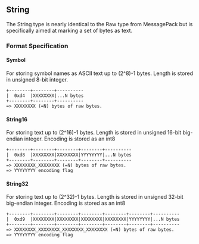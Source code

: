 ## String

The String type is nearly identical to the Raw type from MessagePack but is specifically
aimed at marking a set of bytes as text.

### Format Specification

#### Symbol

For storing symbol names as ASCII text up to (2^8)-1 bytes.
Length is stored in unsigned 8-bit integer.

```
+--------+--------+----------
|  0xd4  |XXXXXXXX|...N bytes
+--------+--------+----------
=> XXXXXXXX (=N) bytes of raw bytes.
```

#### String16

For storing text up to (2^16)-1 bytes.
Length is stored in unsigned 16-bit big-endian integer.
Encoding is stored as an int8

```
+--------+--------+--------+--------+----------
|  0xd8  |XXXXXXXX|XXXXXXXX|YYYYYYYY|...N bytes
+--------+--------+--------+--------+----------
=> XXXXXXXX_XXXXXXXX (=N) bytes of raw bytes.
=> YYYYYYYY encoding flag
```

#### String32

For storing text up to (2^32)-1 bytes.
Length is stored in unsigned 32-bit big-endian integer.
Encoding is stored as an int8

```
+--------+--------+--------+--------+--------+--------+----------
|  0xd9  |XXXXXXXX|XXXXXXXX|XXXXXXXX|XXXXXXXX|YYYYYYYY|...N bytes
+--------+--------+--------+--------+--------+--------+----------
=> XXXXXXXX_XXXXXXXX_XXXXXXXX_XXXXXXXX (=N) bytes of raw bytes.
=> YYYYYYYY encoding flag
```

